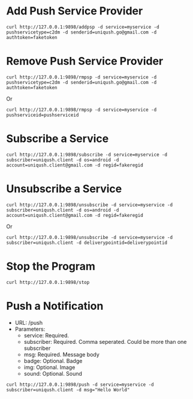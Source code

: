 Add Push Service Provider
===========================

`curl http://127.0.0.1:9898/addpsp -d service=myservice -d pushservicetype=c2dm -d senderid=uniqush.go@gmail.com -d authtoken=faketoken`

Remove Push Service Provider
===========================

`curl http://127.0.0.1:9898/rmpsp -d service=myservice -d pushservicetype=c2dm -d senderid=uniqush.go@gmail.com -d authtoken=faketoken`

Or

`curl http://127.0.0.1:9898/rmpsp -d service=myservice -d pushserviceid=pushserviceid`

Subscribe a Service
===========================
`curl http://127.0.0.1:9898/subscribe -d service=myservice -d subscriber=uniqush.client -d os=android -d account=uniqush.client@gmail.com -d regid=fakeregid`

Unsubscribe a Service
===========================
`curl http://127.0.0.1:9898/unsubscribe -d service=myservice -d subscriber=uniqush.client -d os=android -d account=uniqush.client@gmail.com -d regid=fakeregid`

Or

`curl http://127.0.0.1:9898/unsubscribe -d service=myservice -d subscriber=uniqush.client -d deliverypointid=deliverypointid`

Stop the Program
===========================
`curl http://127.0.0.1:9898/stop`

Push a Notification
==========================
- URL: /push
- Parameters:
  + service: Required.
  + subscriber: Required. Comma seperated. Could be more than one subscriber
  + msg: Required. Message body
  + badge: Optional. Badge
  + img: Optional. Image
  + sound: Optional. Sound

`curl http://127.0.0.1:9898/push -d service=myservice -d subscriber=uniqush.client -d msg="Hello World"`

